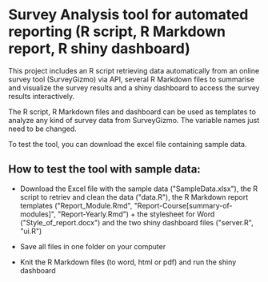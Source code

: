 # Survey Analysis tool for automated reporting (R script, R Markdown report, R shiny dashboard)
This project includes an R script retrieving data automatically from an online survey tool (SurveyGizmo) via API, several R Markdown files to summarise and visualize the survey results and a shiny dashboard to access the survey results interactively.

The R script, R Markdown files and dashboard can be used as templates to analyze any kind of survey data from SurveyGizmo. The variable names just need to be changed. 

To test the tool, you can download the excel file containing sample data.

## How to test the tool with sample data:

- Download the Excel file with the sample data ("SampleData.xlsx"), the R script to retriev and clean the data ("data.R"), the R Markdown report templates ("Report_Module.Rmd", "Report-Course[summary-of-modules]", "Report-Yearly.Rmd") + the stylesheet for Word ("Style_of_report.docx") and the two shiny dashboard files ("server.R", "ui.R")

- Save all files in one folder on your computer

- Knit the R Markdown files (to word, html or pdf) and run the shiny dashboard
